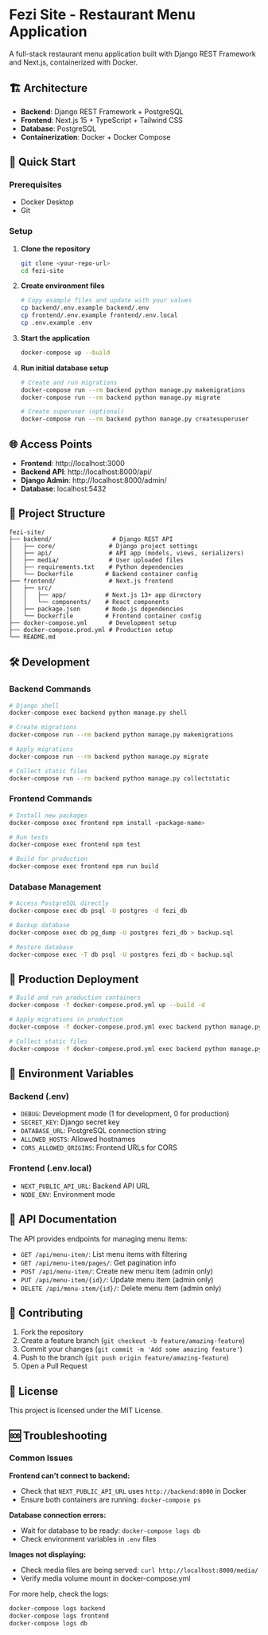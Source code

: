 # Fezi Site - Restaurant Menu Application

A full-stack restaurant menu application built with Django REST Framework and Next.js, containerized with Docker.

## 🏗️ Architecture

- **Backend**: Django REST Framework + PostgreSQL
- **Frontend**: Next.js 15 + TypeScript + Tailwind CSS
- **Database**: PostgreSQL
- **Containerization**: Docker + Docker Compose

## 🚀 Quick Start

### Prerequisites

- Docker Desktop
- Git

### Setup

1. **Clone the repository**
   ```bash
   git clone <your-repo-url>
   cd fezi-site
   ```

2. **Create environment files**
   ```bash
   # Copy example files and update with your values
   cp backend/.env.example backend/.env
   cp frontend/.env.example frontend/.env.local
   cp .env.example .env
   ```

3. **Start the application**
   ```bash
   docker-compose up --build
   ```

4. **Run initial database setup**
   ```bash
   # Create and run migrations
   docker-compose run --rm backend python manage.py makemigrations
   docker-compose run --rm backend python manage.py migrate
   
   # Create superuser (optional)
   docker-compose run --rm backend python manage.py createsuperuser
   ```

## 🌐 Access Points

- **Frontend**: http://localhost:3000
- **Backend API**: http://localhost:8000/api/
- **Django Admin**: http://localhost:8000/admin/
- **Database**: localhost:5432

## 📁 Project Structure

```
fezi-site/
├── backend/                 # Django REST API
│   ├── core/               # Django project settings
│   ├── api/                # API app (models, views, serializers)
│   ├── media/              # User uploaded files
│   ├── requirements.txt    # Python dependencies
│   └── Dockerfile         # Backend container config
├── frontend/               # Next.js frontend
│   ├── src/
│   │   ├── app/           # Next.js 13+ app directory
│   │   └── components/    # React components
│   ├── package.json       # Node.js dependencies
│   └── Dockerfile         # Frontend container config
├── docker-compose.yml      # Development setup
├── docker-compose.prod.yml # Production setup
└── README.md
```

## 🛠️ Development

### Backend Commands

```bash
# Django shell
docker-compose exec backend python manage.py shell

# Create migrations
docker-compose run --rm backend python manage.py makemigrations

# Apply migrations
docker-compose run --rm backend python manage.py migrate

# Collect static files
docker-compose run --rm backend python manage.py collectstatic
```

### Frontend Commands

```bash
# Install new packages
docker-compose exec frontend npm install <package-name>

# Run tests
docker-compose exec frontend npm test

# Build for production
docker-compose exec frontend npm run build
```

### Database Management

```bash
# Access PostgreSQL directly
docker-compose exec db psql -U postgres -d fezi_db

# Backup database
docker-compose exec db pg_dump -U postgres fezi_db > backup.sql

# Restore database
docker-compose exec -T db psql -U postgres fezi_db < backup.sql
```

## 🚀 Production Deployment

```bash
# Build and run production containers
docker-compose -f docker-compose.prod.yml up --build -d

# Apply migrations in production
docker-compose -f docker-compose.prod.yml exec backend python manage.py migrate

# Collect static files
docker-compose -f docker-compose.prod.yml exec backend python manage.py collectstatic --noinput
```

## 📝 Environment Variables

### Backend (.env)
- `DEBUG`: Development mode (1 for development, 0 for production)
- `SECRET_KEY`: Django secret key
- `DATABASE_URL`: PostgreSQL connection string
- `ALLOWED_HOSTS`: Allowed hostnames
- `CORS_ALLOWED_ORIGINS`: Frontend URLs for CORS

### Frontend (.env.local)
- `NEXT_PUBLIC_API_URL`: Backend API URL
- `NODE_ENV`: Environment mode

## 🔧 API Documentation

The API provides endpoints for managing menu items:

- `GET /api/menu-item/`: List menu items with filtering
- `GET /api/menu-item/pages/`: Get pagination info
- `POST /api/menu-item/`: Create new menu item (admin only)
- `PUT /api/menu-item/{id}/`: Update menu item (admin only)
- `DELETE /api/menu-item/{id}/`: Delete menu item (admin only)

## 🤝 Contributing

1. Fork the repository
2. Create a feature branch (`git checkout -b feature/amazing-feature`)
3. Commit your changes (`git commit -m 'Add some amazing feature'`)
4. Push to the branch (`git push origin feature/amazing-feature`)
5. Open a Pull Request

## 📄 License

This project is licensed under the MIT License.

## 🆘 Troubleshooting

### Common Issues

**Frontend can't connect to backend:**
- Check that `NEXT_PUBLIC_API_URL` uses `http://backend:8000` in Docker
- Ensure both containers are running: `docker-compose ps`

**Database connection errors:**
- Wait for database to be ready: `docker-compose logs db`
- Check environment variables in `.env` files

**Images not displaying:**
- Check media files are being served: `curl http://localhost:8000/media/`
- Verify media volume mount in docker-compose.yml

For more help, check the logs:
```bash
docker-compose logs backend
docker-compose logs frontend
docker-compose logs db
```